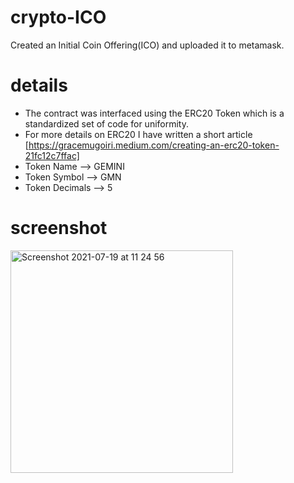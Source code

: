 
# crypto-ICO
  Created an Initial Coin Offering(ICO) and uploaded it to metamask.
  
# details 
  - The contract was interfaced using the ERC20 Token which is a standardized set of code for uniformity.
  - For more details on ERC20 I have written a short article [https://gracemugoiri.medium.com/creating-an-erc20-token-21fc12c7ffac]
  - Token Name --> GEMINI
  - Token Symbol --> GMN
  - Token Decimals --> 5

# screenshot
<img width="356" alt="Screenshot 2021-07-19 at 11 24 56" src="https://user-images.githubusercontent.com/20679425/126129796-0a4ffe4b-ad04-4827-a41a-47ca683b7856.png">
